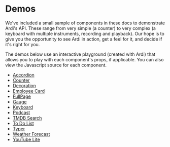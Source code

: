 # Demos

We've included a small sample of components in these docs to demonstrate Ardi's API. These range from very simple (a counter) to very complex (a keyboard with multiple instruments, recording and playback). Our hope is to give you the opportunity to see Ardi in action, get a feel for it, and decide if it's right for you.

The demos below use an interactive playground (created with Ardi) that allows you to play with each component's props, if applicable. You can also view the Javascript source for each component.

- [Accordion](/demos/accordion.md)
- [Counter](/demos/counter.md)
- [Decoration](/demos/decoration.md)
- [Employee Card](/demos/employee.md)
- [FullPage](/demos/fullpage.md)
- [Gauge](/demos/gauge.md)
- [Keyboard](/demos/keyboard.md)
- [Podcast](/demos/podcast.md)
- [TMDB Search](/demos/tmdb.md)
- [To Do List](/demos/todo.md)
- [Typer](/demos/typer.md)
- [Weather Forecast](/demos/weather.md)
- [YouTube Lite](/demos/youtube.md)
